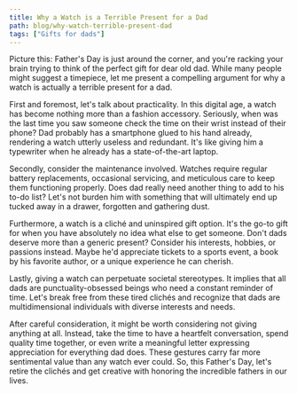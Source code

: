 ```yaml
---
title: Why a Watch is a Terrible Present for a Dad
path: blog/why-watch-terrible-present-dad
tags: ["Gifts for dads"]
---
```


Picture this: Father's Day is just around the corner, and you're racking your brain trying to think of the perfect gift for dear old dad. While many people might suggest a timepiece, let me present a compelling argument for why a watch is actually a terrible present for a dad.

First and foremost, let's talk about practicality. In this digital age, a watch has become nothing more than a fashion accessory. Seriously, when was the last time you saw someone check the time on their wrist instead of their phone? Dad probably has a smartphone glued to his hand already, rendering a watch utterly useless and redundant. It's like giving him a typewriter when he already has a state-of-the-art laptop.

Secondly, consider the maintenance involved. Watches require regular battery replacements, occasional servicing, and meticulous care to keep them functioning properly. Does dad really need another thing to add to his to-do list? Let's not burden him with something that will ultimately end up tucked away in a drawer, forgotten and gathering dust.

Furthermore, a watch is a cliché and uninspired gift option. It's the go-to gift for when you have absolutely no idea what else to get someone. Don't dads deserve more than a generic present? Consider his interests, hobbies, or passions instead. Maybe he'd appreciate tickets to a sports event, a book by his favorite author, or a unique experience he can cherish.

Lastly, giving a watch can perpetuate societal stereotypes. It implies that all dads are punctuality-obsessed beings who need a constant reminder of time. Let's break free from these tired clichés and recognize that dads are multidimensional individuals with diverse interests and needs.

After careful consideration, it might be worth considering not giving anything at all. Instead, take the time to have a heartfelt conversation, spend quality time together, or even write a meaningful letter expressing appreciation for everything dad does. These gestures carry far more sentimental value than any watch ever could. So, this Father's Day, let's retire the clichés and get creative with honoring the incredible fathers in our lives.